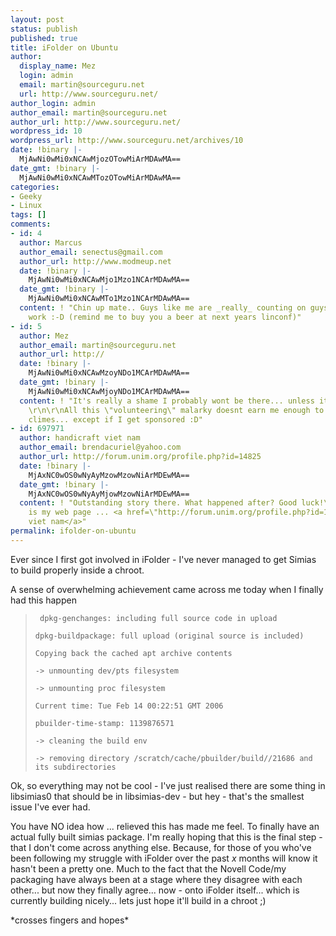 ```yaml
---
layout: post
status: publish
published: true
title: iFolder on Ubuntu
author:
  display_name: Mez
  login: admin
  email: martin@sourceguru.net
  url: http://www.sourceguru.net/
author_login: admin
author_email: martin@sourceguru.net
author_url: http://www.sourceguru.net/
wordpress_id: 10
wordpress_url: http://www.sourceguru.net/archives/10
date: !binary |-
  MjAwNi0wMi0xNCAwMjozOTowMiArMDAwMA==
date_gmt: !binary |-
  MjAwNi0wMi0xNCAwMTozOTowMiArMDAwMA==
categories:
- Geeky
- Linux
tags: []
comments:
- id: 4
  author: Marcus
  author_email: senectus@gmail.com
  author_url: http://www.modmeup.net
  date: !binary |-
    MjAwNi0wMi0xNCAwMjo1Mzo1NCArMDAwMA==
  date_gmt: !binary |-
    MjAwNi0wMi0xNCAwMTo1Mzo1NCArMDAwMA==
  content: ! "Chin up mate.. Guys like me are _really_ counting on guys like you!\r\nGreat
    work :-D (remind me to buy you a beer at next years linconf)"
- id: 5
  author: Mez
  author_email: martin@sourceguru.net
  author_url: http://
  date: !binary |-
    MjAwNi0wMi0xNCAwMzoyNDo1MCArMDAwMA==
  date_gmt: !binary |-
    MjAwNi0wMi0xNCAwMjoyNDo1MCArMDAwMA==
  content: ! "It's really a shame I probably wont be there... unless its in England...
    \r\n\r\nAll this \"volunteering\" malarky doesnt earn me enough to go to foreign
    climes... except if I get sponsored :D"
- id: 697971
  author: handicraft viet nam
  author_email: brendacuriel@yahoo.com
  author_url: http://forum.unim.org/profile.php?id=14825
  date: !binary |-
    MjAxNC0wOS0wNyAyMzowMzowNiArMDEwMA==
  date_gmt: !binary |-
    MjAxNC0wOS0wNyAyMjowMzowNiArMDEwMA==
  content: ! "Outstanding story there. What happened after? Good luck!\r\n\r\n\r\nHere
    is my web page ... <a href=\"http://forum.unim.org/profile.php?id=14825\" rel=\"nofollow\">handicraft
    viet nam</a>"
permalink: ifolder-on-ubuntu
---
```

<p>Ever since I first got involved in iFolder - I've never managed to get Simias to build properly inside a chroot.</p>
<p>A sense of overwhelming achievement came across me today when I finally had this happen</p>
<blockquote><p><code> dpkg-genchanges: including full source code in upload<br />
dpkg-buildpackage: full upload (original source is included)<br />
Copying back the cached apt archive contents<br />
-> unmounting dev/pts filesystem<br />
-> unmounting proc filesystem<br />
Current time: Tue Feb 14 00:22:51 GMT 2006<br />
pbuilder-time-stamp: 1139876571<br />
-> cleaning the build env<br />
-> removing directory /scratch/cache/pbuilder/build//21686 and its subdirectories</code></p></blockquote>
<p>Ok, so everything may not be cool - I've just realised there are some thing in libsimias0 that should be in libsimias-dev - but hey - that's the smallest issue I've ever had.</p>
<p>You have NO idea how ... relieved this has made me feel. To finally have an actual fully built simias package. I'm really hoping that this is the final step - that I don't come across anything else. Because, for those of you who've been following my struggle with iFolder over the past <em>x</em> months will know it hasn't been a pretty one. Much to the fact that the Novell Code/my packaging have always been at a stage where they disagree with each other... but now they finally agree... now - onto iFolder itself... which is currently building nicely... lets just hope it'll build in a chroot ;)</p>
<p>*crosses fingers and hopes*</p>
